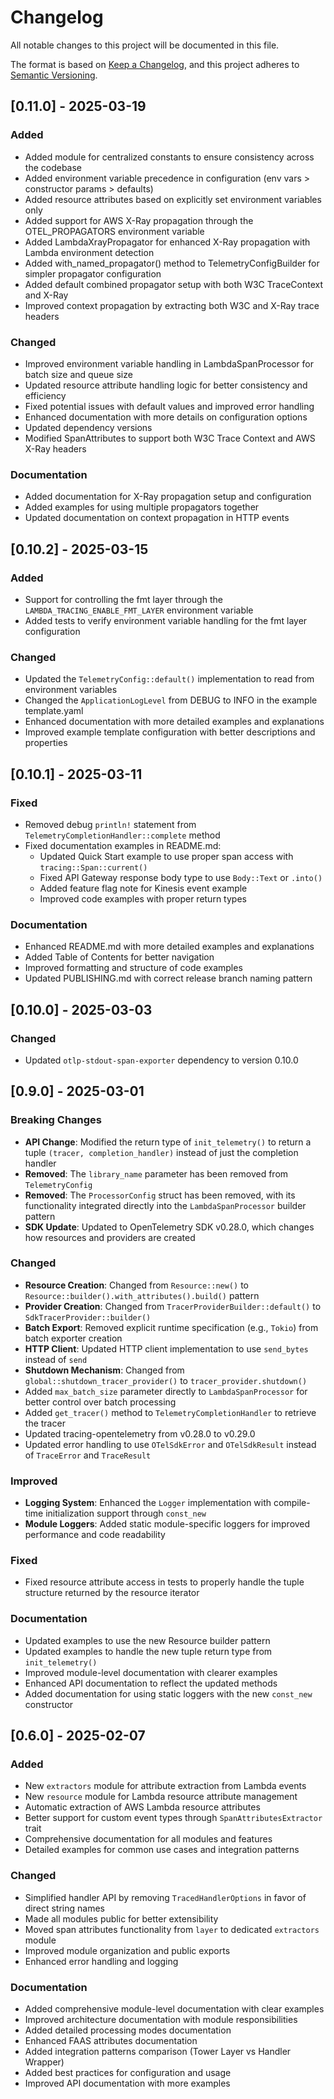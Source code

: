 # Changelog

All notable changes to this project will be documented in this file.

The format is based on [Keep a Changelog](https://keepachangelog.com/en/1.0.0/),
and this project adheres to [Semantic Versioning](https://semver.org/spec/v2.0.0.html).

## [0.11.0] - 2025-03-19
### Added
- Added module for centralized constants to ensure consistency across the codebase
- Added environment variable precedence in configuration (env vars > constructor params > defaults)
- Added resource attributes based on explicitly set environment variables only
- Added support for AWS X-Ray propagation through the OTEL_PROPAGATORS environment variable
- Added LambdaXrayPropagator for enhanced X-Ray propagation with Lambda environment detection
- Added with_named_propagator() method to TelemetryConfigBuilder for simpler propagator configuration
- Added default combined propagator setup with both W3C TraceContext and X-Ray
- Improved context propagation by extracting both W3C and X-Ray trace headers

### Changed
- Improved environment variable handling in LambdaSpanProcessor for batch size and queue size
- Updated resource attribute handling logic for better consistency and efficiency
- Fixed potential issues with default values and improved error handling
- Enhanced documentation with more details on configuration options
- Updated dependency versions
- Modified SpanAttributes to support both W3C Trace Context and AWS X-Ray headers

### Documentation
- Added documentation for X-Ray propagation setup and configuration
- Added examples for using multiple propagators together
- Updated documentation on context propagation in HTTP events

## [0.10.2] - 2025-03-15
### Added
- Support for controlling the fmt layer through the `LAMBDA_TRACING_ENABLE_FMT_LAYER` environment variable
- Added tests to verify environment variable handling for the fmt layer configuration

### Changed
- Updated the `TelemetryConfig::default()` implementation to read from environment variables
- Changed the `ApplicationLogLevel` from DEBUG to INFO in the example template.yaml
- Enhanced documentation with more detailed examples and explanations
- Improved example template configuration with better descriptions and properties

## [0.10.1] - 2025-03-11
### Fixed
- Removed debug `println!` statement from `TelemetryCompletionHandler::complete` method
- Fixed documentation examples in README.md:
  - Updated Quick Start example to use proper span access with `tracing::Span::current()`
  - Fixed API Gateway response body type to use `Body::Text` or `.into()`
  - Added feature flag note for Kinesis event example
  - Improved code examples with proper return types

### Documentation
- Enhanced README.md with more detailed examples and explanations
- Added Table of Contents for better navigation
- Improved formatting and structure of code examples
- Updated PUBLISHING.md with correct release branch naming pattern

## [0.10.0] - 2025-03-03
### Changed
- Updated `otlp-stdout-span-exporter` dependency to version 0.10.0

## [0.9.0] - 2025-03-01
### Breaking Changes
- **API Change**: Modified the return type of `init_telemetry()` to return a tuple `(tracer, completion_handler)` instead of just the completion handler
- **Removed**: The `library_name` parameter has been removed from `TelemetryConfig`
- **Removed**: The `ProcessorConfig` struct has been removed, with its functionality integrated directly into the `LambdaSpanProcessor` builder pattern
- **SDK Update**: Updated to OpenTelemetry SDK v0.28.0, which changes how resources and providers are created

### Changed
- **Resource Creation**: Changed from `Resource::new()` to `Resource::builder().with_attributes().build()` pattern
- **Provider Creation**: Changed from `TracerProviderBuilder::default()` to `SdkTracerProvider::builder()`
- **Batch Export**: Removed explicit runtime specification (e.g., `Tokio`) from batch exporter creation
- **HTTP Client**: Updated HTTP client implementation to use `send_bytes` instead of `send`
- **Shutdown Mechanism**: Changed from `global::shutdown_tracer_provider()` to `tracer_provider.shutdown()`
- Added `max_batch_size` parameter directly to `LambdaSpanProcessor` for better control over batch processing
- Added `get_tracer()` method to `TelemetryCompletionHandler` to retrieve the tracer
- Updated tracing-opentelemetry from v0.28.0 to v0.29.0
- Updated error handling to use `OTelSdkError` and `OTelSdkResult` instead of `TraceError` and `TraceResult`

### Improved
- **Logging System**: Enhanced the `Logger` implementation with compile-time initialization support through `const_new`
- **Module Loggers**: Added static module-specific loggers for improved performance and code readability

### Fixed
- Fixed resource attribute access in tests to properly handle the tuple structure returned by the resource iterator

### Documentation
- Updated examples to use the new Resource builder pattern
- Updated examples to handle the new tuple return type from `init_telemetry()`
- Improved module-level documentation with clearer examples
- Enhanced API documentation to reflect the updated methods
- Added documentation for using static loggers with the new `const_new` constructor

## [0.6.0] - 2025-02-07
### Added
- New `extractors` module for attribute extraction from Lambda events
- New `resource` module for Lambda resource attribute management
- Automatic extraction of AWS Lambda resource attributes
- Better support for custom event types through `SpanAttributesExtractor` trait
- Comprehensive documentation for all modules and features
- Detailed examples for common use cases and integration patterns

### Changed
- Simplified handler API by removing `TracedHandlerOptions` in favor of direct string names
- Made all modules public for better extensibility
- Moved span attributes functionality from `layer` to dedicated `extractors` module
- Improved module organization and public exports
- Enhanced error handling and logging

### Documentation
- Added comprehensive module-level documentation with clear examples
- Improved architecture documentation with module responsibilities
- Added detailed processing modes documentation
- Enhanced FAAS attributes documentation
- Added integration patterns comparison (Tower Layer vs Handler Wrapper)
- Added best practices for configuration and usage
- Improved API documentation with more examples

